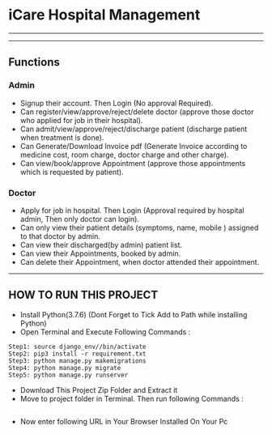 
# iCare Hospital Management

---

---
## Functions
### Admin
- Signup their account. Then Login (No approval Required).
- Can register/view/approve/reject/delete doctor (approve those doctor who applied for job in their hospital).
- Can admit/view/approve/reject/discharge patient (discharge patient when treatment is done).
- Can Generate/Download Invoice pdf (Generate Invoice according to medicine cost, room charge, doctor charge and other charge).
- Can view/book/approve Appointment (approve those appointments which is requested by patient).

### Doctor
- Apply for job in hospital. Then Login (Approval required by hospital admin, Then only doctor can login).
- Can only view their patient details (symptoms, name, mobile ) assigned to that doctor by admin.
- Can view their discharged(by admin) patient list.
- Can view their Appointments, booked by admin.
- Can delete their Appointment, when doctor attended their appointment.

<!-- ### Patient
- Create account for admit in hospital. Then Login (Approval required by hospital admin, Then only patient can login).
- Can view assigned doctor's details like ( specialization, mobile, address).
- Can view their booked appointment status (pending/confirmed by admin).
- Can book appointments.(approval required by admin)
- Can view/download Invoice pdf (Only when that patient is discharged by admin). -->

---

## HOW TO RUN THIS PROJECT
- Install Python(3.7.6) (Dont Forget to Tick Add to Path while installing Python)
- Open Terminal and Execute Following Commands :
```
Step1: source django_env//bin/activate
Step2: pip3 install -r requirement.txt
Step3: python manage.py makemigrations
Step4: python manage.py migrate
Step5: python manage.py runserver
```
- Download This Project Zip Folder and Extract it
- Move to project folder in Terminal. Then run following Commands :
```

```
- Now enter following URL in Your Browser Installed On Your Pc
```

```
